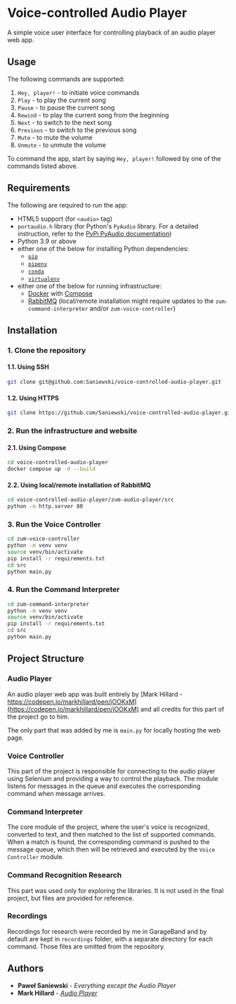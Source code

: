 # Voice-controlled Audio Player
A simple voice user interface for controlling playback of an audio player web app.

## Usage
The following commands are supported:

1. `Hey, player!` - to initiate voice commands
2. `Play` - to play the current song
3. `Pause` - to pause the current song
4. `Rewind` - to play the current song from the beginning
5. `Next` - to switch to the next song
6. `Previous` - to switch to the previous song
7. `Mute` - to mute the volume
8. `Unmute` - to unmute the volume

To command the app, start by saying `Hey, player!` followed by one of the commands listed above.

## Requirements
The following are required to run the app:

- HTML5 support (for `<audio>` tag)
- `portaudio.h` library (for Python's `PyAudio` library. For a detailed instruction, refer to the [PyPi PyAudio documentation](https://pypi.org/project/PyAudio/))
- Python 3.9 or above
- either one of the below for installing Python dependencies:
  - [`pip`](https://pypi.org/project/pip/)
  - [`pipenv`](https://pipenv.pypa.io/en/latest/)
  - [`conda`](https://conda.io/)
  - [`virtualenv`](https://docs.python.org/3/tutorial/venv.html)
- either one of the below for running infrastructure:
  - [Docker](https://www.docker.com/) with [Compose](https://docs.docker.com/compose/)
  - [RabbitMQ](https://www.rabbitmq.com/) (local/remote installation might require updates to the `zum-command-interpreter` and/or `zum-voice-controller`)

## Installation
### 1. Clone the repository
#### 1.1. Using SSH
```bash
git clone git@github.com:Saniewski/voice-controlled-audio-player.git
```
#### 1.2. Using HTTPS
```bash
git clone https://github.com/Saniewski/voice-controlled-audio-player.git
```
### 2. Run the infrastructure and website
#### 2.1. Using Compose
```bash
cd voice-controlled-audio-player
docker compose up -d --build
```

#### 2.2. Using local/remote installation of RabbitMQ
```bash
cd voice-controlled-audio-player/zum-audio-player/src
python -m http.server 80
```

### 3. Run the Voice Controller
```bash
cd zum-voice-controller
python -m venv venv
source venv/bin/activate
pip install -r requirements.txt
cd src
python main.py
```
### 4. Run the Command Interpreter
```bash
cd zum-command-interpreter
python -m venv venv
source venv/bin/activate
pip install -r requirements.txt
cd src
python main.py
```

## Project Structure
### Audio Player
An audio player web app was built entirely by [Mark Hillard - https://codepen.io/markhillard/pen/jOOKxM](https://codepen.io/markhillard/pen/jOOKxM) and all credits for this part of the project go to him.

The only part that was added by me is `main.py` for locally hosting the web page.

### Voice Controller
This part of the project is responsible for connecting to the audio player using Selenium and providing a way to control the playback. The module listens for messages in the queue and executes the corresponding command when message arrives.

### Command Interpreter
The core module of the project, where the user's voice is recognized, converted to text, and then matched to the list of supported commands. When a match is found, the corresponding command is pushed to the message queue, which then will be retrieved and executed by the `Voice Controller` module.

### Command Recognition Research
This part was used only for exploring the libraries. It is not used in the final project, but files are provided for reference.

### Recordings
Recordings for research were recorded by me in GarageBand and by default are kept in `recordings` folder, with a separate directory for each command. Those files are omitted from the repository.

## Authors
* **Paweł Saniewski** - *Everything except the Audio Player*
* **Mark Hillard** - *[Audio Player](https://codepen.io/markhillard/pen/jOOKxM)*
